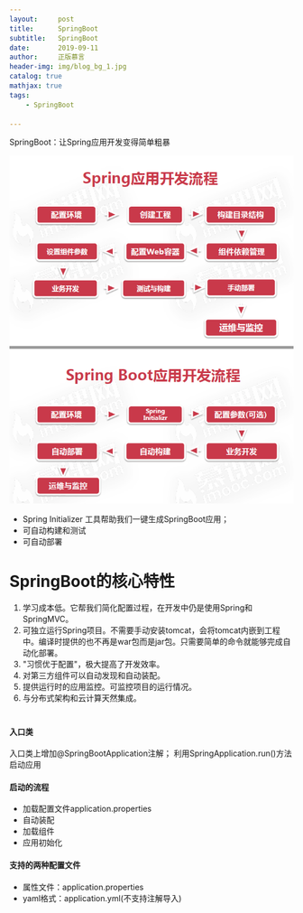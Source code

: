 ```yaml
---
layout:     post
title:      SpringBoot
subtitle:   SpringBoot
date:       2019-09-11
author:     正版慕言
header-img: img/blog_bg_1.jpg
catalog: true
mathjax: true
tags:
    - SpringBoot

---
```


SpringBoot：让Spring应用开发变得简单粗暴

![Spring与SpringBoot开发流程对比.png](/img/Journal/Spring与SpringBoot开发流程对比.png)

- Spring Initializer 工具帮助我们一键生成SpringBoot应用；
- 可自动构建和测试
- 可自动部署

# SpringBoot的核心特性

1. 学习成本低。它帮我们简化配置过程，在开发中仍是使用Spring和SpringMVC。
2. 可独立运行Spring项目。不需要手动安装tomcat，会将tomcat内嵌到工程中。编译时提供的也不再是war包而是jar包。只需要简单的命令就能够完成自动化部署。
3. "习惯优于配置"，极大提高了开发效率。
4. 对第三方组件可以自动发现和自动装配。
5. 提供运行时的应用监控。可监控项目的运行情况。
6. 与分布式架构和云计算天然集成。

#

#### 入口类

入口类上增加@SpringBootApplication注解；
利用SpringApplication.run()方法启动应用

#### 启动的流程

- 加载配置文件application.properties
- 自动装配
- 加载组件
- 应用初始化

#### 支持的两种配置文件

- 属性文件：application.properties
- yaml格式：application.yml(不支持注解导入)

